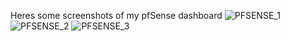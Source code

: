 Heres some screenshots of my pfSense dashboard
![PFSENSE_1](https://user-images.githubusercontent.com/12887622/134783013-cadc6997-ac3b-4695-87cc-631bceaaf14a.JPG)
![PFSENSE_2](https://user-images.githubusercontent.com/12887622/134783014-50920526-5b93-4fa0-af94-c7f698131484.JPG)
![PFSENSE_3](https://user-images.githubusercontent.com/12887622/134783015-59631a53-8278-48e0-a3b2-54cbec108bdc.JPG)
